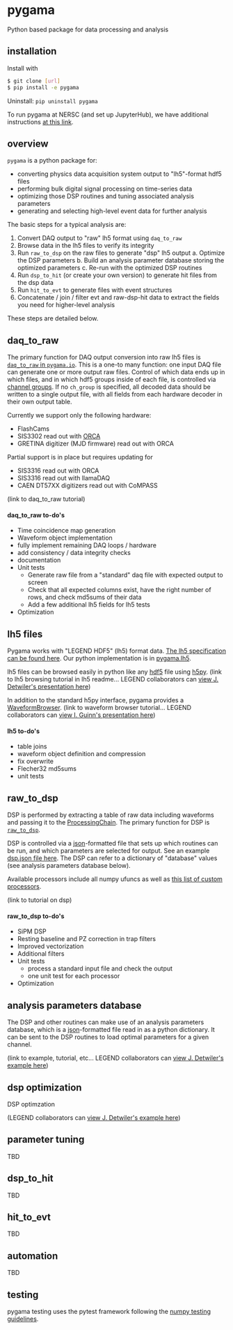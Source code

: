 # pygama
Python based package for data processing and analysis

## installation
Install with
```bash
$ git clone [url]
$ pip install -e pygama
```
Uninstall: `pip uninstall pygama`

To run pygama at NERSC (and set up JupyterHub), we have additional instructions [at this link](https://github.com/legend-exp/legend/wiki/Computing-Resources-at-NERSC#configuring-jupyter--nersc).

## overview

`pygama` is a python package for:
* converting physics data acquisition system output to "lh5"-format hdf5 files
* performing bulk digital signal processing on time-series data
* optimizing those DSP routines and tuning associated analysis parameters
* generating and selecting high-level event data for further analysis

The basic steps for a typical analysis are:

1. Convert DAQ output to "raw" lh5 format using `daq_to_raw`
2. Browse data in the lh5 files to verify its integrity
3. Run `raw_to_dsp` on the raw files to generate "dsp" lh5 output
  a. Optimize the DSP parameters
  b. Build an analysis parameter database storing the optimized parameters
  c. Re-run with the optimized DSP routines
4. Run `dsp_to_hit` (or create your own version) to generate hit files from the dsp data
5. Run `hit_to_evt` to generate files with event structures
6. Concatenate / join / filter evt and raw-dsp-hit data to extract the fields you need for higher-level analysis

These steps are detailed below.

## daq_to_raw

The primary function for DAQ output conversion into raw lh5 files is [`daq_to_raw` in `pygama.io`](pygama/io/daq_to_raw.py#L16). This is a one-to many function: one input DAQ file can generate one or more output raw files. Control of which data ends up in which files, and in which hdf5 groups inside of each file, is controlled via [channel groups](pygama/io/ch_group.py). If no `ch_group` is specified, all decoded data should be written to a single output file, with all fields from each hardware decoder in their own output table.

Currently we support only the following hardware:
* FlashCams
* SIS3302 read out with [ORCA](https://github.com/unc-enap/Orca)
* GRETINA digitizer (MJD firmware) read out with ORCA

Partial support is in place but requires updating for
* SIS3316 read out with ORCA
* SIS3316 read out with llamaDAQ
* CAEN DT57XX digitizers read out with CoMPASS

(link to daq_to_raw tutorial)

#### daq_to_raw to-do's
* Time coincidence map generation
* Waveform object implementation
* fully implement remaining DAQ loops / hardware
* add consistency / data integrity checks
* documentation
* Unit tests
   * Generate raw file from a "standard" daq file with expected output to screen
   * Check that all expected columns exist, have the right number of rows, and check md5sums of their data
   * Add a few additional lh5 fields for lh5 tests
* Optimization

## lh5 files

Pygama works with "LEGEND HDF5" (lh5) format data. [The lh5 specification can be found here](https://github.com/legend-exp/legend-data-format-specs). Our python implementation is in [pygama.lh5](pygama/lh5).

lh5 files can be browsed easily in python like any [hdf5](https://www.hdfgroup.org/) file using [h5py](https://www.h5py.org/). (link to lh5 browsing tutorial in lh5 readme... LEGEND collaborators can [view J. Detwiler's presentation here](https://indico.legend-exp.org/event/371/contributions/1915/attachments/1167/1696/20200730_PGTProcessing.pdf))

In addition to the standard h5py interface, pygama provides a [WaveformBrowser](pygama/dsp/WaveformBrowser.py). (link to waveform browser tutorial... LEGEND collaborators can [view I. Guinn's presentation here](https://indico.legend-exp.org/event/455/contributions/2368/attachments/1439/2173/201217_WaveformBrowser.pdf))

#### lh5 to-do's
* table joins
* waveform object definition and compression
* fix overwrite
* Flecher32 md5sums
* unit tests


## raw_to_dsp

DSP is performed by extracting a table of raw data including waveforms and passing it to the [ProcessingChain](pygama/dsp/ProcessingChain.py). The primary function for DSP is [`raw_to_dsp`](../master/pygama/io/raw_to_dsp.py).

DSP is controlled via a [json](https://www.json.org)-formatted file that sets up which routines can be run, and which parameters are selected for output. See an example [dsp.json file here](experiments/lpgta/LPGTA_dsp.json). The DSP can refer to a dictionary of "database" values (see analysis parameters database below).

Available processors include all numpy ufuncs as well as [this list of custom processors](pygama/dsp/_processors).

(link to tutorial on dsp)

#### raw_to_dsp to-do's

* SiPM DSP
* Resting baseline and PZ correction in trap filters
* Improved vectorization
* Additional filters
* Unit tests
  * process a standard input file and check the output
  * one unit test for each processor
* Optimization

## analysis parameters database

The DSP and other routines can make use of an analysis parameters database, which is a [json](https://www.json.org)-formatted file read in as a python dictionary. It can be sent to the DSP routines to load optimal parameters for a given channel.

(link to example, tutorial, etc... LEGEND collaborators can [view J. Detwiler's example here](https://indico.legend-exp.org/event/470/contributions/2407/attachments/1456/2193/20210114_PygamaUpdate.pdf))

## dsp optimization

DSP optimzation 

(LEGEND collaborators can [view J. Detwiler's example here](https://indico.legend-exp.org/event/470/contributions/2407/attachments/1456/2193/20210114_PygamaUpdate.pdf))

## parameter tuning

TBD

## dsp_to_hit

TBD

## hit_to_evt

TBD

## automation

TBD


## testing

pygama testing uses the pytest framework following the [numpy testing guidelines](https://numpy.org/doc/stable/reference/testing.html#testing-guidelines).
